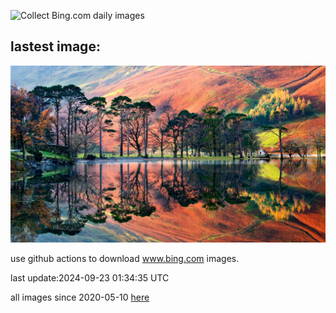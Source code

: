 ![Collect Bing.com daily images](https://github.com/counter2015/bing-daily-images/workflows/Collect%20Bing.com%20daily%20images/badge.svg)
## lastest image:
![](images/AutumnCumbria.jpg)

use github actions to download www.bing.com images.

last update:2024-09-23 01:34:35 UTC

all images since 2020-05-10 [here](https://github.com/counter2015/bing-daily-images/tree/master/images) 
